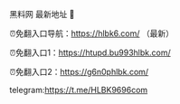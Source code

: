 黑料网 最新地址 👋

⏰免翻入口导航：https://hlbk6.com/ （最新）

⏰免翻入口1：https://htupd.bu993hlbk.com/

⏰免翻入口2：https://g6n0phlbk.com/

telegram:https://t.me/HLBK9696com
